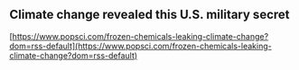 ## Climate change revealed this U.S. military secret
  
  [https://www.popsci.com/frozen-chemicals-leaking-climate-change?dom=rss-default](https://www.popsci.com/frozen-chemicals-leaking-climate-change?dom=rss-default)
